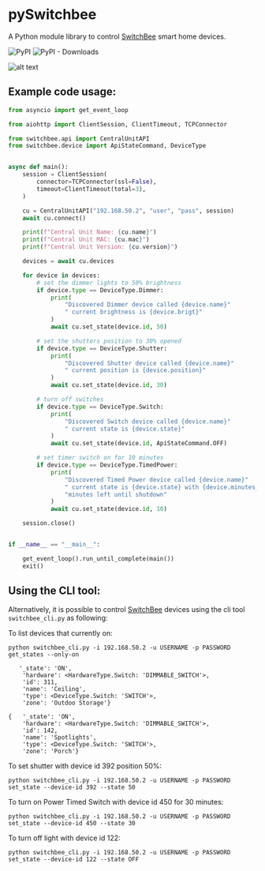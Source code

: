 # pySwitchbee

A Python module library to control [SwitchBee](https://www.switchbee.com) smart home devices.

![PyPI](https://img.shields.io/pypi/v/pyswitchbee?label=pypi%20package)
![PyPI - Downloads](https://img.shields.io/pypi/dm/pyswitchbee)

![alt text](https://brands.home-assistant.io/switchbee/logo@2x.png)



## Example code usage:

```python
from asyncio import get_event_loop

from aiohttp import ClientSession, ClientTimeout, TCPConnector

from switchbee.api import CentralUnitAPI
from switchbee.device import ApiStateCommand, DeviceType


async def main():
    session = ClientSession(
        connector=TCPConnector(ssl=False),
        timeout=ClientTimeout(total=3),
    )

    cu = CentralUnitAPI("192.168.50.2", "user", "pass", session)
    await cu.connect()

    print(f"Central Unit Name: {cu.name}")
    print(f"Central Unit MAC: {cu.mac}")
    print(f"Central Unit Version: {cu.version}")

    devices = await cu.devices

    for device in devices:
        # set the dimmer lights to 50% brightness
        if device.type == DeviceType.Dimmer:
            print(
                "Discovered Dimmer device called {device.name}"
                " current brightness is {device.brigt}"
            )
            await cu.set_state(device.id, 50)

        # set the shutters position to 30% opened
        if device.type == DeviceType.Shutter:
            print(
                "Discovered Shutter device called {device.name}"
                " current position is {device.position}"
            )
            await cu.set_state(device.id, 30)

        # turn off switches
        if device.type == DeviceType.Switch:
            print(
                "Discovered Switch device called {device.name}"
                " current state is {device.state}"
            )
            await cu.set_state(device.id, ApiStateCommand.OFF)

        # set timer switch on for 10 minutes
        if device.type == DeviceType.TimedPower:
            print(
                "Discovered Timed Power device called {device.name}"
                " current state is {device.state} with {device.minutes_left} "
                "minutes left until shutdown"
            )
            await cu.set_state(device.id, 10)

    session.close()


if __name__ == "__main__":

    get_event_loop().run_until_complete(main())
    exit()
```

## Using the CLI tool:

Alternatively, it is possible to control [SwitchBee](https://www.switchbee.com) devices using the cli tool `switchbee_cli.py` as following:

To list devices that currently on:

`python switchbee_cli.py -i 192.168.50.2 -u USERNAME -p PASSWORD get_states --only-on`

```
   '_state': 'ON',
    'hardware': <HardwareType.Switch: 'DIMMABLE_SWITCH'>,
    'id': 311,
    'name': 'Ceiling',
    'type': <DeviceType.Switch: 'SWITCH'>,
    'zone': 'Outdoo Storage'}

{   '_state': 'ON',
    'hardware': <HardwareType.Switch: 'DIMMABLE_SWITCH'>,
    'id': 142,
    'name': 'Spotlights',
    'type': <DeviceType.Switch: 'SWITCH'>,
    'zone': 'Porch'}
```

To set shutter with device id 392 position 50%:

`python switchbee_cli.py -i 192.168.50.2 -u USERNAME -p PASSWORD set_state --device-id 392 --state 50`


To turn on Power Timed Switch with device id 450 for 30 minutes:

`python switchbee_cli.py -i 192.168.50.2 -u USERNAME -p PASSWORD set_state --device-id 450 --state 30`


To turn off light with device id 122:

`python switchbee_cli.py -i 192.168.50.2 -u USERNAME -p PASSWORD set_state --device-id 122 --state OFF`
